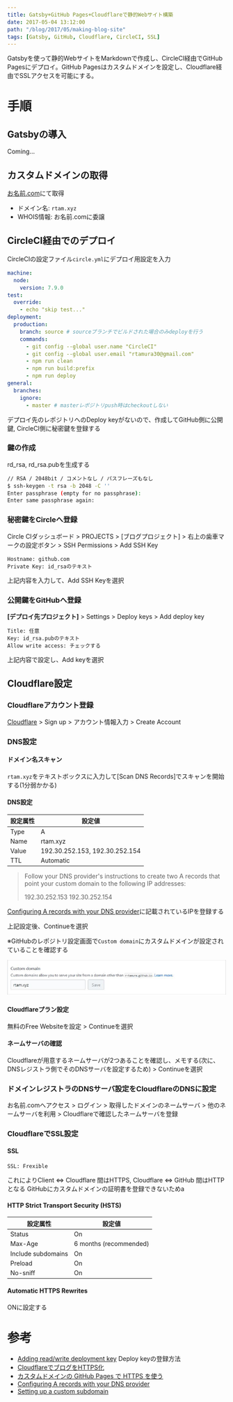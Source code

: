 ```yaml
---
title: Gatsby+GitHub Pages+Cloudflareで静的Webサイト構築
date: 2017-05-04 13:12:00
path: "/blog/2017/05/making-blog-site"
tags: [Gatsby, GitHub, Cloudflare, CircleCI, SSL]
---
```

Gatsbyを使って静的WebサイトをMarkdownで作成し、CircleCI経由でGitHub Pagesにデプロイ。GitHub Pagesはカスタムドメインを設定し、Cloudflare経由でSSLアクセスを可能にする。

# 手順

## Gatsbyの導入

Coming...


## カスタムドメインの取得

[お名前.com](http://www.onamae.com/)にて取得

 - ドメイン名: `rtam.xyz`
 - WHOIS情報: お名前.comに委譲

## CircleCI経由でのデプロイ

CircleCIの設定ファイル`circle.yml`にデプロイ用設定を入力
```yml circle.yml
machine:
  node:
    version: 7.9.0
test:
  override:
    - echo "skip test..."
deployment:
  production:
    branch: source # sourceブランチでビルドされた場合のみdeployを行う
    commands:
      - git config --global user.name "CircleCI"
      - git config --global user.email "rtamura30@gmail.com"
      - npm run clean
      - npm run build:prefix
      - npm run deploy
general:
  branches:
    ignore:
      - master # masterレポジトリpush時はcheckoutしない
```

デプロイ先のレポジトリへのDeploy keyがないので、作成してGitHub側に公開鍵, CircleCI側に秘密鍵を登録する

### 鍵の作成
rd_rsa, rd_rsa.pubを生成する

```bash
// RSA / 2048bit / コメントなし / パスフレーズもなし
$ ssh-keygen -t rsa -b 2048 -C ''
Enter passphrase (empty for no passphrase):
Enter same passphrase again:
```

### 秘密鍵をCircleへ登録
Circle CIダッシュボード > PROJECTS > [ブログプロジェクト] > 右上の歯車マークの設定ボタン > SSH Permissions > Add SSH Key

```
Hostname: github.com
Private Key: id_rsaのテキスト
```

上記内容を入力して、Add SSH Keyを選択

### 公開鍵をGitHubへ登録

**[デプロイ先プロジェクト]** > Settings > Deploy keys > Add deploy key

```
Title: 任意
Key: id_rsa.pubのテキスト
Allow write access: チェックする
```
上記内容で設定し、Add keyを選択


## Cloudflare設定

### Cloudflareアカウント登録

[Cloudflare](https://www.cloudflare.com/) > Sign up > アカウント情報入力 > Create Account

### DNS設定

#### ドメイン名スキャン
`rtam.xyz`をテキストボックスに入力して[Scan DNS Records]でスキャンを開始する(1分弱かかる)

#### DNS設定

設定属性| 設定値
-------|---------------------
 Type  | A
 Name  | rtam.xyz
 Value | 192.30.252.153, 192.30.252.154
 TTL   | Automatic


>Follow your DNS provider's instructions to create two A records that point your custom domain to the following IP addresses:
>
> 192.30.252.153
> 192.30.252.154

[Configuring A records with your DNS provider](https://help.github.com/articles/setting-up-an-apex-domain/#configuring-a-records-with-your-dns-provider)に記載されているIPを登録する

上記設定後、Continueを選択

※GitHubのレポジトリ設定画面で`Custom domain`にカスタムドメインが設定されていることを確認する

![custom-domain](custom-domain.jpg)

#### Cloudflareプラン設定

 無料のFree Websiteを設定 > Continueを選択

#### ネームサーバの確認

Cloudflareが用意するネームサーバが2つあることを確認し、メモする(次に、DNSレジストラ側でそのDNSサーバを設定するため) > Continueを選択

### ドメインレジストラのDNSサーバ設定をCloudflareのDNSに設定

お名前.comへアクセス > ログイン > 取得したドメインのネームサーバ > 他のネームサーバを利用 > Cloudflareで確認したネームサーバを登録


### CloudflareでSSL設定

#### SSL

```
SSL: Frexible
```

これによりClient <=> Cloudflare 間はHTTPS, Cloudflare <=> GitHub 間はHTTPとなる
GitHubにカスタムドメインの証明書を登録できないためa

#### HTTP Strict Transport Security (HSTS)

設定属性| 設定値
-------|---------------------
Status | On
Max-Age | 6 months (recommended)
Include subdomains | On
Preload | On
No-sniff | On


#### Automatic HTTPS Rewrites

ONに設定する

# 参考
 - [Adding read/write deployment key](https://circleci.com/docs/1.0/adding-read-write-deployment-key/) Deploy keyの登録方法
 - [CloudflareでブログをHTTPS化](https://www.kaitoy.xyz/2016/07/01/https-support-by-cloudflare/)
 - [カスタムドメインの GitHub Pages で HTTPS を使う](http://qiita.com/superbrothers/items/95e5723e9bd320094537)
 - [Configuring A records with your DNS provider](https://help.github.com/articles/setting-up-an-apex-domain/#configuring-a-records-with-your-dns-provider)
 - [Setting up a custom subdomain](https://help.github.com/articles/setting-up-a-custom-subdomain/)
